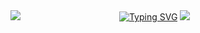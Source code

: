 <!--styles do inicio do header: borda e título-->
<img src="https://capsule-render.vercel.app/api?type=waving&height=121&color=700">
&emsp;&emsp;&emsp;&emsp;&emsp;&emsp;&emsp;&emsp;&emsp;&emsp;&emsp;<a href="https://git.io/typing-svg"><img src="https://readme-typing-svg.demolab.com?font=&weight=100&size=37&pause=1000&color=990000&center=true&vCenter=true&random=true&width=435&lines=Hello+world" alt="Typing SVG" /></a>
<!--div para as laterais-->
<img src="https://capsule-render.vercel.app/api?type=waving&height=121&color=700&section=footer">
<!--fim do código-->
